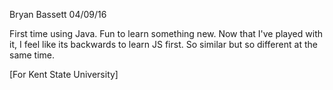 Bryan Bassett
04/09/16

First time using Java. Fun to learn something new. Now that I've played with it, I feel like its backwards to learn JS first. So similar but so different at the same time.

[For Kent State University]
